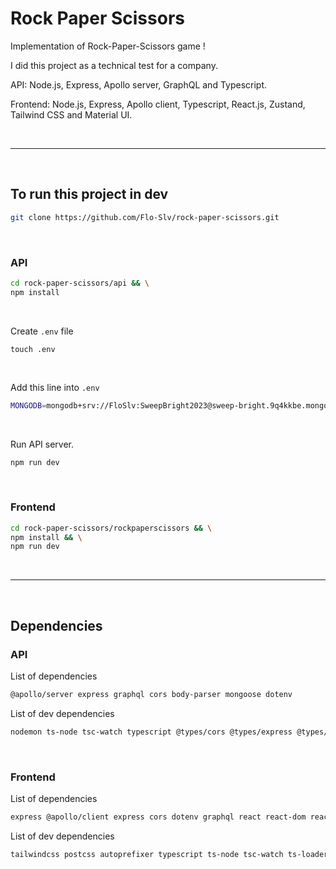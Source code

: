 # Rock Paper Scissors

Implementation of Rock-Paper-Scissors game !

I did this project as a technical test for a company.

API: Node.js, Express, Apollo server, GraphQL and Typescript.

Frontend: Node.js, Express, Apollo client, Typescript, React.js, Zustand, Tailwind CSS and Material UI.

<br />

---


<br />

## To run this project in dev
```sh
git clone https://github.com/Flo-Slv/rock-paper-scissors.git 
```

<br />

### API
```sh
cd rock-paper-scissors/api && \
npm install
```

<br />

Create `.env` file
```env
touch .env
```

<br />

Add this line into `.env`
```sh
MONGODB=mongodb+srv://FloSlv:SweepBright2023@sweep-bright.9q4kkbe.mongodb.net/rock-paper-scissors?retryWrites=true&w=majority
```

<br />

Run API server.
```sh
npm run dev
```

<br />

### Frontend
```sh
cd rock-paper-scissors/rockpaperscissors && \
npm install && \
npm run dev
```

<br />

---

<br />

## Dependencies
### API
List of dependencies
```sh
@apollo/server express graphql cors body-parser mongoose dotenv
```

List of dev dependencies
```sh
nodemon ts-node tsc-watch typescript @types/cors @types/express @types/node
```

<br />

### Frontend
List of dependencies
```sh
express @apollo/client express cors dotenv graphql react react-dom react-hook-form @hookform/resolvers validator yup @mui/material @emotion/react @emotion/styled clsx zustand
```

List of dev dependencies
```sh
tailwindcss postcss autoprefixer typescript ts-node tsc-watch ts-loader @types/cors @types/express @types/node @types/react @types/react-dom @types/validator webpack webpack-cli css-loader postcss-loader style-loader postcss-preset-env nodemon  @babel/core @babel/preset-env @babel/preset-react @babel/preset-typescript jest jest-environment-jsdom babel-jest cross-fetch @testing-library/dom @testing-library/jest-dom @testing-library/react
```
